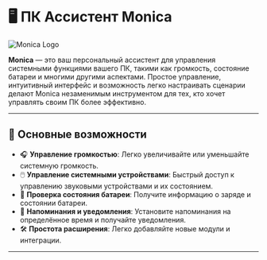 # 🖥️ ПК Ассистент **Monica**

![Monica Logo](https://steamuserimages-a.akamaihd.net/ugc/875251999086615157/F5E43A0E42CF7F881C781979A7021840E9C58AA8/?imw=512&amp;imh=288&amp;ima=fit&amp;impolicy=Letterbox&amp;imcolor=%23000000&amp;letterbox=true)

**Monica** — это ваш персональный ассистент для управления системными функциями вашего ПК, такими как громкость, состояние батареи и многими другими аспектами. Простое управление, интуитивный интерфейс и возможность легко настраивать сценарии делают Monica незаменимым инструментом для тех, кто хочет управлять своим ПК более эффективно.

---

## 🔧 **Основные возможности**

- 🎧 **Управление громкостью**: Легко увеличивайте или уменьшайте системную громкость.
- 🖱️ **Управление системными устройствами**: Быстрый доступ к управлению звуковыми устройствами и их состоянием.
- 🔋 **Проверка состояния батареи**: Получите информацию о заряде и состоянии батареи.
- 📅 **Напоминания и уведомления**: Установите напоминания на определённое время и получайте уведомления.
- 🛠️ **Простота расширения**: Легко добавляйте новые модули и интеграции.

---
